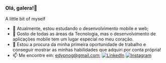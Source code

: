 ### Olá, galera!👋


A little bit of myself

- 🔭 Atualmente, estou estudando o desenvolvimento mobile e web;
- 🌱 Gosto de todas as áreas da Tecnologia, mas o desenvolvimento de aplicações mobile tem um lugar especial no meu coração.
- 🤔 Estou a procura da minha primeira oportunidade de trabalho e conseguir mostrar as minhas habilidades que adquiri por conta própria!
- 📫 Me encontre em: edypnog@gmail.com; [![LinkedIn](https://img.shields.io/badge/LinkedIn-000?style=for-the-badge&logo=linkedin&logoColor=0E76A8)](https://www.linkedin.com/in/edypnog/)
[![Instagram](https://img.shields.io/badge/Instagram-000?style=for-the-badge&logo=instagram)](https://www.instagram.com/edypnog)
